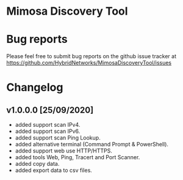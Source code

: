 Mimosa Discovery Tool
=============================

# Bug reports

Please feel free to submit bug reports on the github issue tracker at https://github.com/HybridNetworks/MimosaDiscoveryTool/issues

# Changelog

## v1.0.0.0 [25/09/2020]
 - added support scan IPv4.
 - added support scan IPv6.
 - added support scan Ping Lookup.
 - added alternative terminal (Command Prompt & PowerShell).
 - added support web use HTTP/HTTPS.
 - added tools Web, Ping, Tracert and Port Scanner.
 - added copy data.
 - added export data to csv files.
